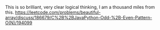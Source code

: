 This is so brilliant, very clear logical thinking, I am a thousand miles from this.
https://leetcode.com/problems/beautiful-array/discuss/186679/C%2B%2BJavaPython-Odd-%2B-Even-Pattern-O(N)/194099

